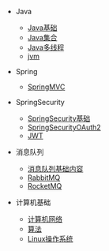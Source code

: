 * Java
  * [Java基础](docs/JavaSE.md)
  * [Java集合](docs/b-2Java集合.md)
  * [Java多线程](docs/b-3Java多线程.md)
  * [jvm](docs/b-4jvm.md)

* Spring
  * [SpringMVC](docs/SpringMVC.md)

* SpringSecurity
  * [SpringSecurity基础](docs/SpringSecurity/SpringSecurity.md)
  * [SpringSecurityOAuth2](docs/SpringSecurity/OAuth2.md)
  * [JWT](docs/SpringSecurity/JWT.md)

* 消息队列
  * [消息队列基础内容](docs/MessageQueue/MessageQueue.md)
  * [RabbitMQ](docs/MessageQueue/RabbitMQ.md)
  * [RocketMQ](docs/MessageQueue/RocketMQ.md)

* 计算机基础
  * [计算机网络](docs/Network.md)
  * [算法](docs/Algorithm.md)
  * [Linux操作系统](docs/Linux.md)
